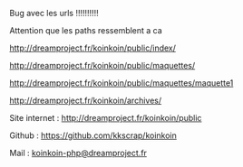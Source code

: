 Bug avec les urls !!!!!!!!!!

Attention que les paths ressemblent a ca


http://dreamproject.fr/koinkoin/public/index/


http://dreamproject.fr/koinkoin/public/maquettes/


http://dreamproject.fr/koinkoin/public/maquettes/maquette1


http://dreamproject.fr/koinkoin/archives/








Site internet   : http://dreamproject.fr/koinkoin/public

Github          : https://github.com/kkscrap/koinkoin

Mail            : koinkoin-php@dreamproject.fr